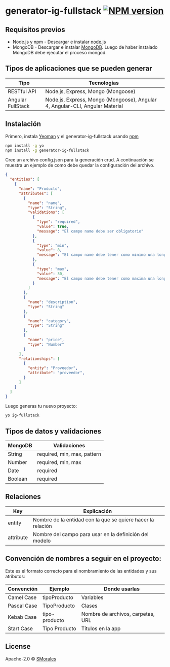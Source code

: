 # generator-ig-fullstack [![NPM version][npm-image]][npm-url]
> 

## Requisitos previos
* Node.js y npm - Descargar e instalar [node.js](https://nodejs.org/)
* MongoDB - Descargar e instalar [MongoDB](https://www.mongodb.com/download-center?jmp=nav#community). Luego de haber instalado MongoDB debe ejecutar el proceso mongod.

## Tipos de aplicaciones que se pueden generar
| Tipo          |         Tecnologías         |
|---------------------|-------------------------------------------------------------------------------|
| RESTful API         | Node.js, Express, Mongo (Mongoose)                                            |
| Angular FullStack   | Node.js, Express, Mongo (Mongoose), Angular 4, Angular-CLI, Angular Material  |


## Instalación

Primero, instala [Yeoman](http://yeoman.io) y el generator-ig-fullstack usando [npm](https://www.npmjs.com/)

```bash
npm install -g yo
npm install -g generator-ig-fullstack
```

Cree un archivo config.json para la generación crud. A continuación se muestra un ejemplo de como debe quedar la configuración del archivo.


```json
{
  "entities": [
    {
      "name": "Producto",
      "attributes": [
        {
          "name": "name",
          "type": "String",
          "validations": [
            {
              "type": "required",
              "value": true,
              "message": "El campo name debe ser obligatorio"
            },
            {
              "type": "min",
              "value": 8,
              "message": "El campo name debe tener como minimo una longitud de 8"
            },
            {
              "type": "max",
              "value": 30,
              "message": "El campo name debe tener como maxima una longitud de 30"
            }
          ]
        },
        {
          "name": "description",
          "type": "String"
        },
        {
          "name": "category",
          "type": "String"
        },
        {
          "name": "price",
          "type": "Number"
        }
      ],
      "relationships": [
        {
          "entity": "Proveedor",
          "attribute": "proveedor",
        }
      ]
    }
  ]
}
```
Luego generas tu nuevo proyecto:

```bash
yo ig-fullstack
```

## Tipos de datos y validaciones
| MongoDB  |         Validaciones         |
|----------|------------------------------|
| String   | required, min, max, pattern  |
| Number   | required, min, max           |
| Date     | required                     |
| Boolean  | required                     |

## Relaciones
| Key         |         Explicación          |
|-------------|-------------------------------------------------------------|
| entity      | Nombre de la entidad con la que se quiere hacer la relación |
| attribute   | Nombre del campo para usar en la definición del modelo      |

## Convención de nombres a seguir en el proyecto:
Este es el formato correcto para el nombramiento de las entidades y sus atributos:

| Convención  |    Ejemplo    |            Donde usarlas           |
|-------------|---------------|------------------------------------|
| Camel Case  | tipoProducto  | Variables                          |
| Pascal Case | TipoProducto  | Clases                             |
| Kebab Case  | tipo-producto | Nombre de archivos, carpetas, URL  |
| Start Case  | Tipo Producto |  Títulos en la app                 |

<!--[](https://media.giphy.com/media/XreQmk7ETCak0/giphy.gif)-->

## License

Apache-2.0 © [SMorales]()


[npm-image]: https://badge.fury.io/js/generator-ig-fullstack.svg
[npm-url]: https://npmjs.org/package/generator-ig-fullstack
